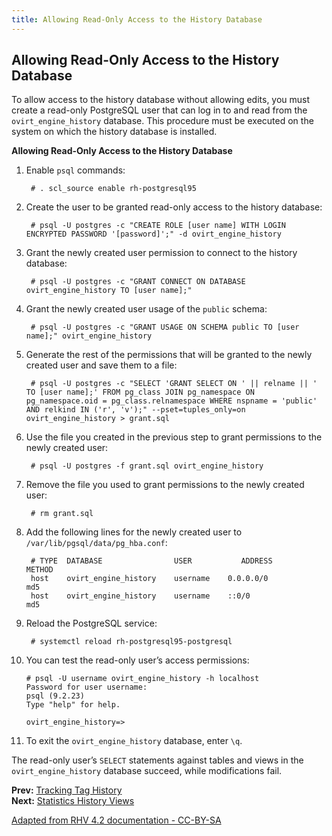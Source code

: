 ```yaml
---
title: Allowing Read-Only Access to the History Database
---
```


## Allowing Read-Only Access to the History Database

To allow access to the history database without allowing edits, you must create a read-only PostgreSQL user that can log in to and read from the `ovirt_engine_history` database. This procedure must be executed on the system on which the history database is installed.

**Allowing Read-Only Access to the History Database**

1. Enable `psql` commands:

        # . scl_source enable rh-postgresql95

2. Create the user to be granted read-only access to the history database:

        # psql -U postgres -c "CREATE ROLE [user name] WITH LOGIN ENCRYPTED PASSWORD '[password]';" -d ovirt_engine_history

3. Grant the newly created user permission to connect to the history database:

        # psql -U postgres -c "GRANT CONNECT ON DATABASE ovirt_engine_history TO [user name];"

4. Grant the newly created user usage of the `public` schema:

        # psql -U postgres -c "GRANT USAGE ON SCHEMA public TO [user name];" ovirt_engine_history

5. Generate the rest of the permissions that will be granted to the newly created user and save them to a file:

        # psql -U postgres -c "SELECT 'GRANT SELECT ON ' || relname || ' TO [user name];' FROM pg_class JOIN pg_namespace ON pg_namespace.oid = pg_class.relnamespace WHERE nspname = 'public' AND relkind IN ('r', 'v');" --pset=tuples_only=on  ovirt_engine_history > grant.sql

6. Use the file you created in the previous step to grant permissions to the newly created user:

        # psql -U postgres -f grant.sql ovirt_engine_history

7. Remove the file you used to grant permissions to the newly created user:

        # rm grant.sql

8. Add the following lines for the newly created user to `/var/lib/pgsql/data/pg_hba.conf`:

        # TYPE  DATABASE                USER           ADDRESS                 METHOD
        host    ovirt_engine_history    username    0.0.0.0/0               md5
        host    ovirt_engine_history    username    ::0/0                   md5

9. Reload the PostgreSQL service:

        # systemctl reload rh-postgresql95-postgresql

10. You can test the read-only user’s access permissions:

        # psql -U username ovirt_engine_history -h localhost
        Password for user username:
        psql (9.2.23)
        Type "help" for help.

        ovirt_engine_history=>

11. To exit the `ovirt_engine_history` database, enter `\q`.

The read-only user’s `SELECT` statements against tables and views in the `ovirt_engine_history` database succeed, while modifications fail.

**Prev:** [Tracking Tag History](../Tracking_tag_history) <br>
**Next:** [Statistics History Views](../Statistics_history_views)

[Adapted from RHV 4.2 documentation - CC-BY-SA](https://access.redhat.com/documentation/en-us/red_hat_virtualization/4.2/html/data_warehouse_guide/allowing_read_only_access_to_the_history_database)
